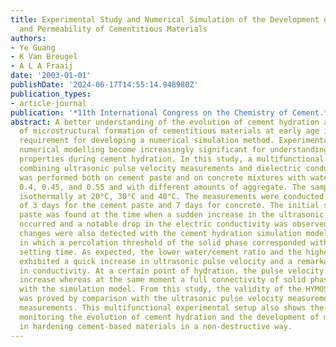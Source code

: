 ```yaml
---
title: Experimental Study and Numerical Simulation of the Development of the Microstructure
  and Permeability of Cementitious Materials
authors:
- Ye Guang
- K Van Breugel
- A L A Fraaij
date: '2003-01-01'
publishDate: '2024-06-17T14:55:14.948980Z'
publication_types:
- article-journal
publication: '*11th International Congress on the Chemistry of Cement.*'
abstract: A better understanding of the evolution of cement hydration and of the development
  of microstructural formation of cementitious materials at early age is a very important
  requirement for developing a numerical simulation method. Experimental studies and
  numerical modelling become increasingly significant for understanding the microstructural
  properties during cement hydration. In this study, a multifunctional experiment
  combining ultrasonic pulse velocity measurements and dielectric conductivity measurements
  was performed both on cement paste and on concrete mixtures with water/cement ratio
  0.4, 0.45, and 0.55 and with different amounts of aggregate. The samples were cured
  isothermally at 20°C, 30°C and 40°C. The measurements were conducted up to an age
  of 3 days for the cement paste and 7 days for concrete. The initial setting of cement
  paste was found at the time when a sudden increase in the ultrasonic pulse velocity
  occurred and a notable drop in the electric conductivity was observed. These sudden
  changes were also detected with the cement hydration simulation model HYMOSTRUC,
  in which a percolation threshold of the solid phase corresponded with the initial
  setting time. As expected, the lower water/cement ratio and the higher curing temperature
  exhibited a quick increase in ultrasonic pulse velocity and a remarkable decrease
  in conductivity. At a certain point of hydration, the pulse velocity showed a slow
  increase whereas at the same moment a full connectivity of solid phases was found
  with the simulation model. From this study, the validity of the HYMOSTRUC model
  was proved by comparison with the ultrasonic pulse velocity measurements and dielectric
  measurements. This multifunctional experimental setup also shows the potential for
  monitoring the evolution of cement hydration and the development of microstructure
  in hardening cement-based materials in a non-destructive way.
---
```

